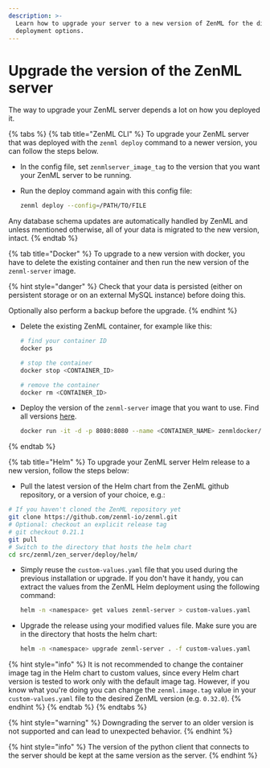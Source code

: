 ```yaml
---
description: >-
  Learn how to upgrade your server to a new version of ZenML for the different
  deployment options.
---
```


# Upgrade the version of the ZenML server

The way to upgrade your ZenML server depends a lot on how you deployed it.

{% tabs %}
{% tab title="ZenML CLI" %}
To upgrade your ZenML server that was deployed with the `zenml deploy` command to a newer version, you can follow the steps below.

* In the config file, set `zenmlserver_image_tag` to the version that you want your ZenML server to be running.
*   Run the deploy command again with this config file:

    ```bash
    zenml deploy --config=/PATH/TO/FILE
    ```

Any database schema updates are automatically handled by ZenML and unless mentioned otherwise, all of your data is migrated to the new version, intact.
{% endtab %}

{% tab title="Docker" %}
To upgrade to a new version with docker, you have to delete the existing container and then run the new version of the `zenml-server` image.

{% hint style="danger" %}
Check that your data is persisted (either on persistent storage or on an external MySQL instance) before doing this.

Optionally also perform a backup before the upgrade.
{% endhint %}

*   Delete the existing ZenML container, for example like this:

    ```bash
    # find your container ID
    docker ps
    ```

    ```bash
    # stop the container
    docker stop <CONTAINER_ID>

    # remove the container
    docker rm <CONTAINER_ID>
    ```
*   Deploy the version of the `zenml-server` image that you want to use. Find all versions [here](https://hub.docker.com/r/zenmldocker/zenml-server/tags).

    ```bash
    docker run -it -d -p 8080:8080 --name <CONTAINER_NAME> zenmldocker/zenml-server:<VERSION>
    ```
{% endtab %}

{% tab title="Helm" %}
To upgrade your ZenML server Helm release to a new version, follow the steps below:

* Pull the latest version of the Helm chart from the ZenML github repository, or a version of your choice, e.g.:

```bash
# If you haven't cloned the ZenML repository yet
git clone https://github.com/zenml-io/zenml.git
# Optional: checkout an explicit release tag
# git checkout 0.21.1
git pull
# Switch to the directory that hosts the helm chart
cd src/zenml/zen_server/deploy/helm/
```

*   Simply reuse the `custom-values.yaml` file that you used during the previous installation or upgrade. If you don't have it handy, you can extract the values from the ZenML Helm deployment using the following command:

    ```bash
    helm -n <namespace> get values zenml-server > custom-values.yaml
    ```
*   Upgrade the release using your modified values file. Make sure you are in the directory that hosts the helm chart:

    ```bash
    helm -n <namespace> upgrade zenml-server . -f custom-values.yaml
    ```

{% hint style="info" %}
It is not recommended to change the container image tag in the Helm chart to custom values, since every Helm chart version is tested to work only with the default image tag. However, if you know what you're doing you can change the `zenml.image.tag` value in your `custom-values.yaml` file to the desired ZenML version (e.g. `0.32.0`).
{% endhint %}
{% endtab %}
{% endtabs %}

{% hint style="warning" %}
Downgrading the server to an older version is not supported and can lead to unexpected behavior.
{% endhint %}

{% hint style="info" %}
The version of the python client that connects to the server should be kept at the same version as the server.
{% endhint %}
